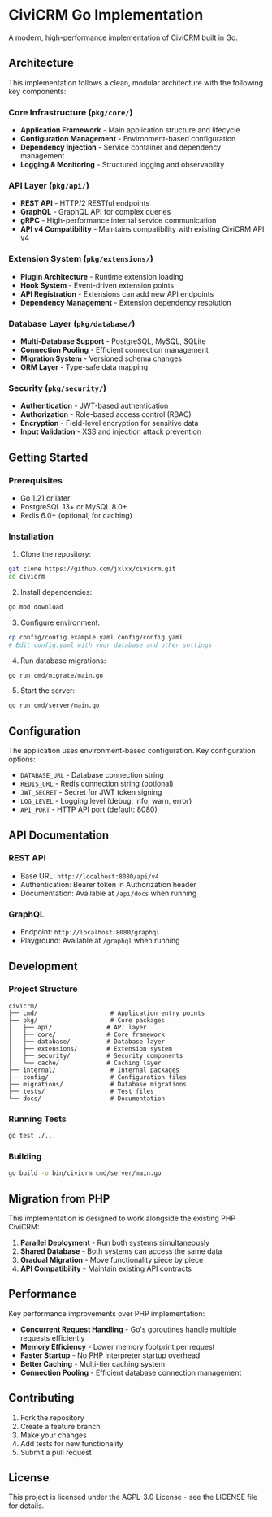 # CiviCRM Go Implementation

A modern, high-performance implementation of CiviCRM built in Go.

## Architecture

This implementation follows a clean, modular architecture with the following key components:

### Core Infrastructure (`pkg/core/`)
- **Application Framework** - Main application structure and lifecycle
- **Configuration Management** - Environment-based configuration
- **Dependency Injection** - Service container and dependency management
- **Logging & Monitoring** - Structured logging and observability

### API Layer (`pkg/api/`)
- **REST API** - HTTP/2 RESTful endpoints
- **GraphQL** - GraphQL API for complex queries
- **gRPC** - High-performance internal service communication
- **API v4 Compatibility** - Maintains compatibility with existing CiviCRM API v4

### Extension System (`pkg/extensions/`)
- **Plugin Architecture** - Runtime extension loading
- **Hook System** - Event-driven extension points
- **API Registration** - Extensions can add new API endpoints
- **Dependency Management** - Extension dependency resolution

### Database Layer (`pkg/database/`)
- **Multi-Database Support** - PostgreSQL, MySQL, SQLite
- **Connection Pooling** - Efficient connection management
- **Migration System** - Versioned schema changes
- **ORM Layer** - Type-safe data mapping

### Security (`pkg/security/`)
- **Authentication** - JWT-based authentication
- **Authorization** - Role-based access control (RBAC)
- **Encryption** - Field-level encryption for sensitive data
- **Input Validation** - XSS and injection attack prevention

## Getting Started

### Prerequisites
- Go 1.21 or later
- PostgreSQL 13+ or MySQL 8.0+
- Redis 6.0+ (optional, for caching)

### Installation

1. Clone the repository:
```bash
git clone https://github.com/jxlxx/civicrm.git
cd civicrm
```

2. Install dependencies:
```bash
go mod download
```

3. Configure environment:
```bash
cp config/config.example.yaml config/config.yaml
# Edit config.yaml with your database and other settings
```

4. Run database migrations:
```bash
go run cmd/migrate/main.go
```

5. Start the server:
```bash
go run cmd/server/main.go
```

## Configuration

The application uses environment-based configuration. Key configuration options:

- `DATABASE_URL` - Database connection string
- `REDIS_URL` - Redis connection string (optional)
- `JWT_SECRET` - Secret for JWT token signing
- `LOG_LEVEL` - Logging level (debug, info, warn, error)
- `API_PORT` - HTTP API port (default: 8080)

## API Documentation

### REST API
- Base URL: `http://localhost:8080/api/v4`
- Authentication: Bearer token in Authorization header
- Documentation: Available at `/api/docs` when running

### GraphQL
- Endpoint: `http://localhost:8080/graphql`
- Playground: Available at `/graphql` when running

## Development

### Project Structure
```
civicrm/
├── cmd/                    # Application entry points
├── pkg/                    # Core packages
│   ├── api/               # API layer
│   ├── core/              # Core framework
│   ├── database/          # Database layer
│   ├── extensions/        # Extension system
│   ├── security/          # Security components
│   └── cache/             # Caching layer
├── internal/               # Internal packages
├── config/                 # Configuration files
├── migrations/             # Database migrations
├── tests/                  # Test files
└── docs/                   # Documentation
```

### Running Tests
```bash
go test ./...
```

### Building
```bash
go build -o bin/civicrm cmd/server/main.go
```

## Migration from PHP

This implementation is designed to work alongside the existing PHP CiviCRM:

1. **Parallel Deployment** - Run both systems simultaneously
2. **Shared Database** - Both systems can access the same data
3. **Gradual Migration** - Move functionality piece by piece
4. **API Compatibility** - Maintain existing API contracts

## Performance

Key performance improvements over PHP implementation:

- **Concurrent Request Handling** - Go's goroutines handle multiple requests efficiently
- **Memory Efficiency** - Lower memory footprint per request
- **Faster Startup** - No PHP interpreter startup overhead
- **Better Caching** - Multi-tier caching system
- **Connection Pooling** - Efficient database connection management

## Contributing

1. Fork the repository
2. Create a feature branch
3. Make your changes
4. Add tests for new functionality
5. Submit a pull request

## License

This project is licensed under the AGPL-3.0 License - see the LICENSE file for details.


